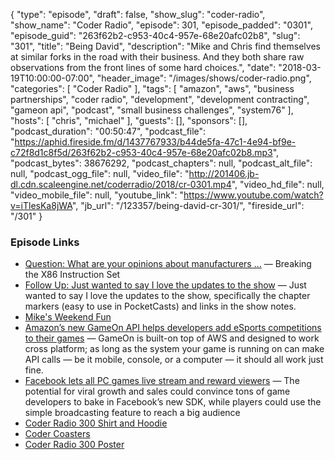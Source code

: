 {
  "type": "episode",
  "draft": false,
  "show_slug": "coder-radio",
  "show_name": "Coder Radio",
  "episode": 301,
  "episode_padded": "0301",
  "episode_guid": "263f62b2-c953-40c4-957e-68e20afc02b8",
  "slug": "301",
  "title": "Being David",
  "description": "Mike and Chris find themselves at similar forks in the road with their business. And they both share raw observations from the front lines of some hard choices.",
  "date": "2018-03-19T10:00:00-07:00",
  "header_image": "/images/shows/coder-radio.png",
  "categories": [
    "Coder Radio"
  ],
  "tags": [
    "amazon",
    "aws",
    "business partnerships",
    "coder radio",
    "development",
    "development contracting",
    "gameon api",
    "podcast",
    "small business challenges",
    "system76"
  ],
  "hosts": [
    "chris",
    "michael"
  ],
  "guests": [],
  "sponsors": [],
  "podcast_duration": "00:50:47",
  "podcast_file": "https://aphid.fireside.fm/d/1437767933/b44de5fa-47c1-4e94-bf9e-c72f8d1c8f5d/263f62b2-c953-40c4-957e-68e20afc02b8.mp3",
  "podcast_bytes": 38676292,
  "podcast_chapters": null,
  "podcast_alt_file": null,
  "podcast_ogg_file": null,
  "video_file": "http://201406.jb-dl.cdn.scaleengine.net/coderradio/2018/cr-0301.mp4",
  "video_hd_file": null,
  "video_mobile_file": null,
  "youtube_link": "https://www.youtube.com/watch?v=iTlesKa8jWA",
  "jb_url": "/123357/being-david-cr-301/",
  "fireside_url": "/301"
}


### Episode Links

  * [Question: What are your opinions about manufacturers ...](https://pastebin.com/6jwC6EZd "Question: What are your opinions about manufacturers ...") — Breaking the X86 Instruction Set
  * [Follow Up: Just wanted to say I love the updates to the show](https://pastebin.com/aFcCsxJc "Follow Up: Just wanted to say I love the updates to the show") — Just wanted to say I love the updates to the show, specifically the chapter markers (easy to use in PocketCasts) and links in the show notes.
  * [Mike's Weekend Fun](https://twitter.com/dominucco/status/975371980961730569?ref_src=twsrc%5Etfw "Mike's Weekend Fun")
  * [Amazon’s new GameOn API helps developers add eSports competitions to their games](https://techcrunch.com/2018/03/19/amazons-new-gameon-api-helps-developers-add-esports-competitions-to-their-games/ "Amazon’s new GameOn API helps developers add eSports competitions to their games") — GameOn is built-on top of AWS and designed to work cross platform; as long as the system your game is running on can make API calls — be it mobile, console, or a computer — it should all work just fine.
  * [Facebook lets all PC games live stream and reward viewers](https://techcrunch.com/2018/03/19/facebook-pc-games-live/ "Facebook lets all PC games live stream and reward viewers") — The potential for viral growth and sales could convince tons of game developers to bake in Facebook’s new SDK, while players could use the simple broadcasting feature to reach a big audience
  * [Coder Radio 300 Shirt and Hoodie](https://teespring.com/coder300#pid=369&cid=6513&sid=front "Coder Radio 300 Shirt and Hoodie")
  * [Coder Coasters](https://www.zazzle.com/coder_radio_coasters-256452606981654267 "Coder Coasters")
  * [Coder Radio 300 Poster](https://www.zazzle.com/coder_radio_300_poster-228301069775271870 "Coder Radio 300 Poster")


